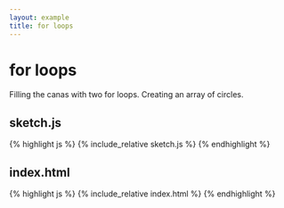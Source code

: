 ```yaml
---
layout: example
title: for loops
---
```

# for loops

Filling the canas with two for loops. Creating an array of circles.  

## sketch.js 
{% highlight js %}
{% include_relative sketch.js %}
{% endhighlight %}
## index.html 
{% highlight js %}
{% include_relative index.html %}
{% endhighlight %}
